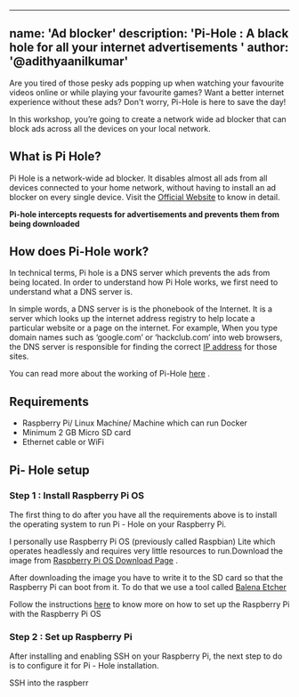 
---
name: 'Ad blocker'
description: 'Pi-Hole :  A black hole for all your internet advertisements '
author: '@adithyaanilkumar'
---

Are you tired of those pesky ads popping up when watching your favourite videos online or while playing your favourite games?
Want a better internet experience without these ads? Don't worry, Pi-Hole is here to save the day!

In this workshop, you’re going to create a network wide ad blocker that can block ads across all the devices on your local network.  



## What is  Pi Hole?
Pi Hole is a network-wide ad blocker. It disables almost all ads from all devices connected to  your home network, without having to install an ad blocker on every single device. 
Visit the [Official Website](https://pi-hole.net/) to know in detail.

**Pi-hole intercepts requests for advertisements and prevents them from being downloaded**

## How does Pi-Hole work?
In technical terms, Pi hole is a DNS server which prevents the ads from being located.  In order to understand how Pi Hole works, we first need to understand what a DNS server is.

In simple words, a DNS server is is the phonebook of the Internet. It is a server which looks up the internet address registry to help locate a particular website or a page on the internet. For example, When you type domain names such as ‘google.com’ or ‘hackclub.com’ into web browsers, the DNS server is responsible for finding the correct [IP address](https://www.cloudflare.com/learning/dns/glossary/what-is-my-ip-address/) for those sites.



You can read more about the working of Pi-Hole [here](https://discourse.pi-hole.net/t/how-does-pi-hole-work/3141) .

## Requirements

 - Raspberry Pi/ Linux Machine/ Machine which can run Docker 
 - Minimum 2 GB Micro SD card
 - Ethernet cable or WiFi
## Pi- Hole setup
### Step 1 : Install Raspberry Pi OS
The first thing to do after you have all the requirements above is to install the operating system to run Pi - Hole on your Raspberry Pi.

I personally use Raspberry Pi OS (previously called Raspbian) Lite which operates headlessly and requires very little resources to run.Download the image from [Raspberry Pi OS Download Page](https://www.raspberrypi.org/downloads/raspberry-pi-os/ ) .

After downloading the image you have to write it to the SD card so that the Raspberry Pi can boot from it. To do that we use a tool called [Balena Etcher](https://www.balena.io/etcher/)

Follow the instructions [here](https://randomnerdtutorials.com/installing-raspbian-lite-enabling-and-connecting-with-ssh/) to know more on how to set up the Raspberry Pi with the Raspberry Pi OS
### Step 2 : Set up Raspberry Pi 
After installing and enabling SSH on your Raspberry Pi, the next step to do is to configure it for Pi - Hole installation.

SSH into the raspberr


 

<!--stackedit_data:
eyJoaXN0b3J5IjpbNjkwMTA3ODYxLC05MzYyODE1MzUsLTc2Mz
EwOTU2NCwtMTIxMjI3NDA2NSwxMDgwODg0MTc1LC0yMDY2NzU0
NzgsNDk0MTM0ODI2LDE3MTM3MDU0NywxOTE4MTI1NTQzLDE3Mz
Y2NjI0NjcsLTI3MzE1MTgwMywtMTQwNjk1ODM0MSwtMTQyMTA1
Njg2NSwyMDYyNTA0ODQ2XX0=
-->